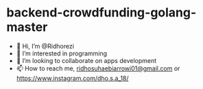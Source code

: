 # backend-crowdfunding-golang-master

- 👋 Hi, I’m @Ridhorezi
- 👀 I’m interested in programming
- 💞️ I’m looking to collaborate on apps development 
- 📫 How to reach me, ridhosuhaebiarrowi01@gmail.com or https://www.instagram.com/dho.s.a_18/

